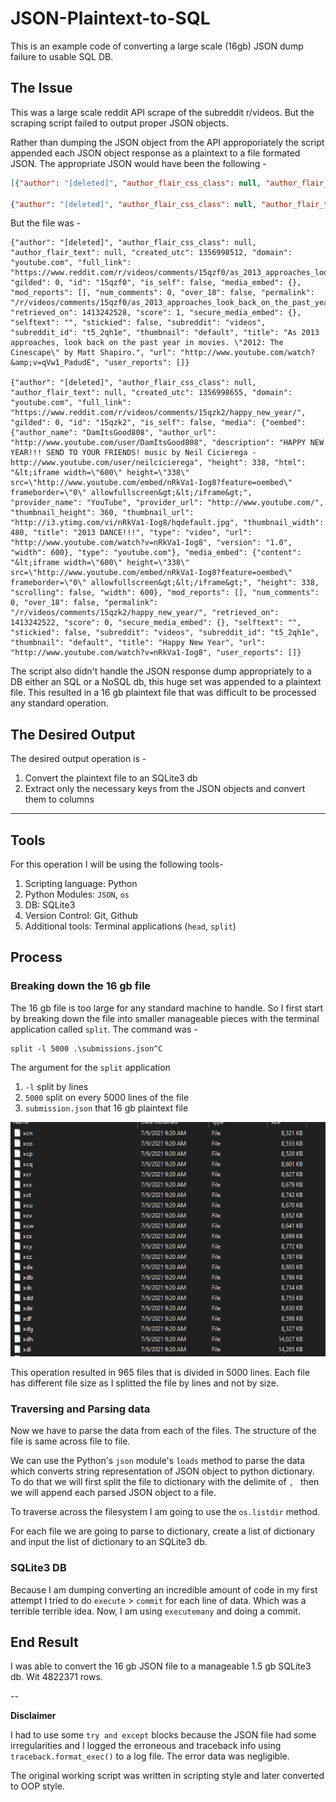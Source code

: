# JSON-Plaintext-to-SQL
This is an example code of converting a large scale (16gb) JSON dump failure to usable SQL DB.

## The Issue

This was a large scale reddit API scrape of the subreddit r/videos. But the scraping script failed to output proper JSON objects.

Rather than dumping the JSON object from the API approporiately the script appended each JSON object response as a plaintext to a file formated JSON. The appropriate JSON would have been the following -

```JSON
[{"author": "[deleted]", "author_flair_css_class": null, "author_flair_text": null, "created_utc": 1356998512, "domain": "youtube.com", "full_link": "https://www.reddit.com/r/videos/comments/15qzf0/as_2013_approaches_look_back_on_the_past_year_in/", "gilded": 0, "id": "15qzf0", "is_self": false, "media_embed": {}, "mod_reports": [], "num_comments": 0, "over_18": false, "permalink": "/r/videos/comments/15qzf0/as_2013_approaches_look_back_on_the_past_year_in/", "retrieved_on": 1413242528, "score": 1, "secure_media_embed": {}, "selftext": "", "stickied": false, "subreddit": "videos", "subreddit_id": "t5_2qh1e", "thumbnail": "default", "title": "As 2013 approaches, look back on the past year in movies. \"2012: The Cinescape\" by Matt Shapiro.", "url": "http://www.youtube.com/watch?&amp;v=qVw1_PadudE", "user_reports": []},

{"author": "[deleted]", "author_flair_css_class": null, "author_flair_text": null, "created_utc": 1356998655, "domain": "youtube.com", "full_link": "https://www.reddit.com/r/videos/comments/15qzk2/happy_new_year/", "gilded": 0, "id": "15qzk2", "is_self": false, "media": {"oembed": {"author_name": "DamItsGood808", "author_url": "http://www.youtube.com/user/DamItsGood808", "description": "HAPPY NEW YEAR!!! SEND TO YOUR FRIENDS! music by Neil Cicierega - http://www.youtube.com/user/neilcicierega", "height": 338, "html": "&lt;iframe width=\"600\" height=\"338\" src=\"http://www.youtube.com/embed/nRkVa1-Iog8?feature=oembed\" frameborder=\"0\" allowfullscreen&gt;&lt;/iframe&gt;", "provider_name": "YouTube", "provider_url": "http://www.youtube.com/", "thumbnail_height": 360, "thumbnail_url": "http://i3.ytimg.com/vi/nRkVa1-Iog8/hqdefault.jpg", "thumbnail_width": 480, "title": "2013 DANCE!!!", "type": "video", "url": "http://www.youtube.com/watch?v=nRkVa1-Iog8", "version": "1.0", "width": 600}, "type": "youtube.com"}, "media_embed": {"content": "&lt;iframe width=\"600\" height=\"338\" src=\"http://www.youtube.com/embed/nRkVa1-Iog8?feature=oembed\" frameborder=\"0\" allowfullscreen&gt;&lt;/iframe&gt;", "height": 338, "scrolling": false, "width": 600}, "mod_reports": [], "num_comments": 0, "over_18": false, "permalink": "/r/videos/comments/15qzk2/happy_new_year/", "retrieved_on": 1413242522, "score": 0, "secure_media_embed": {}, "selftext": "", "stickied": false, "subreddit": "videos", "subreddit_id": "t5_2qh1e", "thumbnail": "default", "title": "Happy New Year", "url": "http://www.youtube.com/watch?v=nRkVa1-Iog8", "user_reports": []}]
```

But the file was -

```
{"author": "[deleted]", "author_flair_css_class": null, "author_flair_text": null, "created_utc": 1356998512, "domain": "youtube.com", "full_link": "https://www.reddit.com/r/videos/comments/15qzf0/as_2013_approaches_look_back_on_the_past_year_in/", "gilded": 0, "id": "15qzf0", "is_self": false, "media_embed": {}, "mod_reports": [], "num_comments": 0, "over_18": false, "permalink": "/r/videos/comments/15qzf0/as_2013_approaches_look_back_on_the_past_year_in/", "retrieved_on": 1413242528, "score": 1, "secure_media_embed": {}, "selftext": "", "stickied": false, "subreddit": "videos", "subreddit_id": "t5_2qh1e", "thumbnail": "default", "title": "As 2013 approaches, look back on the past year in movies. \"2012: The Cinescape\" by Matt Shapiro.", "url": "http://www.youtube.com/watch?&amp;v=qVw1_PadudE", "user_reports": []}

{"author": "[deleted]", "author_flair_css_class": null, "author_flair_text": null, "created_utc": 1356998655, "domain": "youtube.com", "full_link": "https://www.reddit.com/r/videos/comments/15qzk2/happy_new_year/", "gilded": 0, "id": "15qzk2", "is_self": false, "media": {"oembed": {"author_name": "DamItsGood808", "author_url": "http://www.youtube.com/user/DamItsGood808", "description": "HAPPY NEW YEAR!!! SEND TO YOUR FRIENDS! music by Neil Cicierega - http://www.youtube.com/user/neilcicierega", "height": 338, "html": "&lt;iframe width=\"600\" height=\"338\" src=\"http://www.youtube.com/embed/nRkVa1-Iog8?feature=oembed\" frameborder=\"0\" allowfullscreen&gt;&lt;/iframe&gt;", "provider_name": "YouTube", "provider_url": "http://www.youtube.com/", "thumbnail_height": 360, "thumbnail_url": "http://i3.ytimg.com/vi/nRkVa1-Iog8/hqdefault.jpg", "thumbnail_width": 480, "title": "2013 DANCE!!!", "type": "video", "url": "http://www.youtube.com/watch?v=nRkVa1-Iog8", "version": "1.0", "width": 600}, "type": "youtube.com"}, "media_embed": {"content": "&lt;iframe width=\"600\" height=\"338\" src=\"http://www.youtube.com/embed/nRkVa1-Iog8?feature=oembed\" frameborder=\"0\" allowfullscreen&gt;&lt;/iframe&gt;", "height": 338, "scrolling": false, "width": 600}, "mod_reports": [], "num_comments": 0, "over_18": false, "permalink": "/r/videos/comments/15qzk2/happy_new_year/", "retrieved_on": 1413242522, "score": 0, "secure_media_embed": {}, "selftext": "", "stickied": false, "subreddit": "videos", "subreddit_id": "t5_2qh1e", "thumbnail": "default", "title": "Happy New Year", "url": "http://www.youtube.com/watch?v=nRkVa1-Iog8", "user_reports": []}
```

The script also didn't handle the JSON response dump appropriately to a DB either an SQL or a NoSQL db, this huge set was appended to a plaintext file. This resulted in a 16 gb plaintext file that was difficult to be processed any standard operation.

## The Desired Output

The desired output operation is -

1. Convert the plaintext file to an SQLite3 db
2. Extract only the necessary keys from the JSON objects and convert them to columns

---

## Tools

For this operation I will be using the following tools-

1. Scripting language: Python
1. Python Modules: ```JSON```, `os`
1. DB: SQLite3
1. Version Control: Git, Github
1. Additional tools: Terminal applications (```head```, ```split```)


## Process

### Breaking down the 16 gb file

The 16 gb file is too large for any standard machine to handle. So I first start by breaking down the file into smaller manageable pieces with the terminal application called ```split```. The command was -

```shell
split -l 5000 .\submissions.json^C
```

The argument for the `split` application

1. `-l` split by lines
1. `5000` split on every 5000 lines of the file
1. `submission.json` that 16 gb plaintext file

![](2021-07-10-11-43-37.png)

This operation resulted in 965 files that is divided in 5000 lines. Each file has different file size as I splitted the file by lines and not by size.

### Traversing and Parsing data

Now we have to parse the data from each of the files. The structure of the file is same across file to file.

We can use the Python's `json` module's `loads` method to parse the data which converts string representation of JSON object to python dictionary. To do that we will first split the file to dictionary with the delimite of `, ` then we will append each parsed JSON object to a file.

To traverse across the filesystem I am going to use the `os.listdir` method.

For each file we are going to parse to dictionary, create a list of dictionary and input the list of dictionary to an SQLite3 db.

### SQLite3 DB

Because I am dumping converting an incredible amount of code in my first attempt I tried to do `execute` > `commit` for each line of data. Which was a terrible terrible idea. Now, I am using `executemany` and doing a commit.


## End Result

I was able to convert the 16 gb JSON file to a manageable 1.5 gb SQLite3 db. Wit 4822371 rows.

--

**Disclaimer**

I had to use some `try and except` blocks because the JSON file had some irregularities and I logged the erroneous and traceback info using `traceback.format_exec()` to a log file. The error data was negligible. 

The original working script was written in scripting style and later converted to OOP style.
